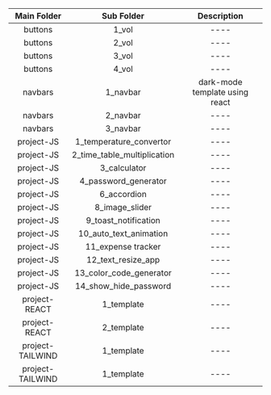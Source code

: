 | Main Folder | Sub Folder | Description | 
| 	:-----:	  | 	:-----:	 | 	:-----:	 | 
| 	buttons	  | 	1_vol	 | 	----	 | 
| 	buttons	  | 	2_vol	 | 	----	 | 
| 	buttons	  | 	3_vol	 | 	----	 | 
| 	buttons	  | 	4_vol	 | 	----	 |
| 	navbars	  | 	1_navbar	 | dark-mode template using react	 |
| 	navbars	  | 	2_navbar	 | ----	 |
| 	navbars	  | 	3_navbar	 | ----	 |
| 	project-JS  | 	1_temperature_convertor	 | ----	 |
| 	project-JS  | 	2_time_table_multiplication	 | ----	 |
| 	project-JS  | 	3_calculator	 | ----	 |
| 	project-JS  | 	4_password_generator	 | ----	 |
| 	project-JS  | 	6_accordion	 | ----	 |
| 	project-JS  | 	8_image_slider	 | ----	 |
| 	project-JS  | 	9_toast_notification	 | ----	 |
| 	project-JS  | 	10_auto_text_animation	 | ----	 |
| 	project-JS  | 	11_expense tracker	 | ----	 |
| 	project-JS  | 	12_text_resize_app	 | ----	 |
| 	project-JS  | 	13_color_code_generator	 | ----	 |
| 	project-JS  | 	14_show_hide_password	 | ----	 |
| 	project-REACT | 	1_template	 | ----	 |
| 	project-REACT | 	2_template	 | ----	 |
| 	project-TAILWIND | 	1_template	 | ----	 |
| 	project-TAILWIND | 	1_template	 | ----	 |
